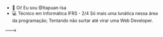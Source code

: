- 👋 Oi! Eu sou @Itapuan-Isa
- 💻 Técnico em Informática IFRS - 2/4
Só mais uma lunática nessa área da programação;
Tentando não surtar até virar uma Web Developer.

--->
